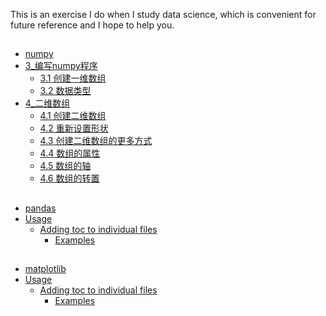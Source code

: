 

This is an exercise I do when I study data science, which is convenient for future reference and I hope to help you.

## 
- [numpy](#)
- [3_编写numpy程序](#)
  - [3.1 创建一维数组](https://github.com/pleuvoir/ML-01/blob/master/01_%E7%A7%91%E5%AD%A6%E8%AE%A1%E7%AE%97%E5%BA%93-numpy-extend/ch3_%E7%BC%96%E5%86%99numpy%E7%A8%8B%E5%BA%8F/%E4%B8%80%E7%BB%B4%E6%95%B0%E7%BB%84.py#L7)
  - [3.2 数据类型](https://github.com/pleuvoir/ML-01/blob/master/01_%E7%A7%91%E5%AD%A6%E8%AE%A1%E7%AE%97%E5%BA%93-numpy-extend/ch3_%E7%BC%96%E5%86%99numpy%E7%A8%8B%E5%BA%8F/%E4%B8%80%E7%BB%B4%E6%95%B0%E7%BB%84.py#L31)
- [4_二维数组](#)
  - [4.1 创建二维数组](https://github.com/pleuvoir/ML-01/blob/master/01_%E7%A7%91%E5%AD%A6%E8%AE%A1%E7%AE%97%E5%BA%93-numpy-extend/ch4_%E4%BA%8C%E7%BB%B4%E6%95%B0%E7%BB%84/%E4%BA%8C%E7%BB%B4%E6%95%B0%E7%BB%84.py#L7)
  - [4.2 重新设置形状](https://github.com/pleuvoir/ML-01/blob/master/01_%E7%A7%91%E5%AD%A6%E8%AE%A1%E7%AE%97%E5%BA%93-numpy-extend/ch4_%E4%BA%8C%E7%BB%B4%E6%95%B0%E7%BB%84/%E4%BA%8C%E7%BB%B4%E6%95%B0%E7%BB%84.py#L20)
  - [4.3 创建二维数组的更多方式](https://github.com/pleuvoir/ML-01/blob/master/01_%E7%A7%91%E5%AD%A6%E8%AE%A1%E7%AE%97%E5%BA%93-numpy-extend/ch4_%E4%BA%8C%E7%BB%B4%E6%95%B0%E7%BB%84/%E4%BA%8C%E7%BB%B4%E6%95%B0%E7%BB%84.py#L39)
  - [4.4 数组的属性](https://github.com/pleuvoir/ML-01/blob/master/01_%E7%A7%91%E5%AD%A6%E8%AE%A1%E7%AE%97%E5%BA%93-numpy-extend/ch4_%E4%BA%8C%E7%BB%B4%E6%95%B0%E7%BB%84/%E4%BA%8C%E7%BB%B4%E6%95%B0%E7%BB%84.py#L74)
  - [4.5 数组的轴](https://github.com/pleuvoir/ML-01/blob/master/01_%E7%A7%91%E5%AD%A6%E8%AE%A1%E7%AE%97%E5%BA%93-numpy-extend/ch4_%E4%BA%8C%E7%BB%B4%E6%95%B0%E7%BB%84/%E4%BA%8C%E7%BB%B4%E6%95%B0%E7%BB%84.py#L85)
  - [4.6 数组的转置](https://github.com/pleuvoir/ML-01/blob/master/01_%E7%A7%91%E5%AD%A6%E8%AE%A1%E7%AE%97%E5%BA%93-numpy-extend/ch4_%E4%BA%8C%E7%BB%B4%E6%95%B0%E7%BB%84/%E4%BA%8C%E7%BB%B4%E6%95%B0%E7%BB%84.py#L106)

##
- [pandas](#)
- [Usage](#usage)
  - [Adding toc to individual files](#adding-toc-to-individual-files)
    - [Examples](#examples)

## 
- [matplotlib](#)
- [Usage](#usage)
  - [Adding toc to individual files](#adding-toc-to-individual-files)
    - [Examples](#examples)




